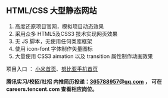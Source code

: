 HTML/CSS 大型静态网站
----------
1. 高度还原项目官网，模拟项目动态效果
2. 采用众多 HTML5及CSS3 技术实现网页效果
3. 无 JS 脚本，无使用任何类库框架
4. 使用 icon-font 字体制作矢量图标
5. 大量使用 CSS3 aimation 以及 transition 属性制作动画效果

项目入口 ： [小米首页](https://shinyhwong.github.io/Practice/小米官网/index.html)、[努比亚手机首页](https://shinyhwong.github.io/Practice/努比亚官网/index.html)

**腾讯实习/校招/社招 内推简历投递：365788957@qq.com  ，  可在 careers.tencent.com 查看相应岗位。**
